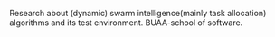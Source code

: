 Research about (dynamic) swarm intelligence(mainly task allocation) algorithms and its test environment.
BUAA-school of software.
